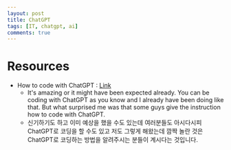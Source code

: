 ```yaml
---
layout: post
title: ChatGPT
tags: [IT, chatgpt, ai]
comments: true
---
```


# Resources

- How to code with ChatGPT : [Link](https://www.thepromptindex.com/653ec3c0616c1.html?fbclid=IwAR3uHqNoY9X6L8PmtakXMnt5AJM7Ubd8aqK8DH9kmDsNevIORio_pyPdAQs)
    - It's amazing or it might have been expected already. You can be coding with ChatGPT as you know and I already have been doing like that. But what surprised me was that some guys give the instruction how to code with ChatGPT.
    - 신기하기도 하고 이미 예상을 했을 수도 있는데 여러분들도 아시다시피 ChatGPT로 코딩을 할 수도 있고 저도 그렇게 해왔는데 깜짝 놀란 것은 ChatGPT로 코딩하는 방법을 알려주시는 분들이 계시다는 것입니다.